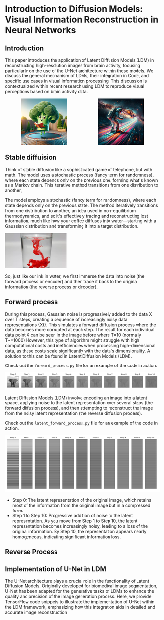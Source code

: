 # Introduction to Diffusion Models: Visual Information Reconstruction in Neural Networks

## Introduction

This paper introduces the application of Latent Diffusion Models (LDM) in reconstructing high-resolution images from brain activity, focusing particularly on the use of the U-Net architecture within these models. We discuss the general mechanism of LDMs, their integration in Code, and specific use cases in visual information processing. This discussion is contextualized within recent research using LDM to reproduce visual perceptions based on brain activity data.

<div style="display: flex; justify-content: space-around;">
    <img src="img/dall-e1.png" alt="Description of image 1" width="150"/>
    <img src="img/dall-e2.png" alt="Description of image 2" width="150"/>
</div>

## Stable diffuision
Think of stable diffusion like a sophisticated game of telephone, but with math. The model uses a stochastic process (fancy term for randomness), where each state depends only on the previous one, forming what's known as a Markov chain. This iterative method transitions from one distribution to another, 

The model employs a stochastic (fancy term for randomness), where each state depends only on the previous state. The method iteratively transitions from one distribution to another, an idea used in non-equilibrium thermodynamics, and so it's effectively tracing and reconstructing lost information.
much like how your coffee diffuses into water—starting with a Gaussian distribution and transforming it into a target distribution.

<img src="img/ink_in_water.webp" alt="Description of image 1" width="200"/>


So, just like our ink in water, we first immerse the data into noise (the forward process or encoder) and then trace it back to the original information (the reverse process or decoder).

## Forward process
During this process, Gaussian noise is progressively added to the data X over T steps, creating a sequence of increasingly noisy data representations {Xt}. This simulates a forward diffusion process where the data becomes more corrupted at each step. The result for each individual data point X can be seen in the image before where T=10 (normally T~=1000) However, this type of algorithm might struggle with high computational costs and inefficiencies when processing high-dimensional data, as these costs scale significantly with the data's dimensionality. A solution to this can be found in Latent Diffusion Models (LDM).

Check out the `forward_process.py` file for an example of the code in action.

![alt text](img/forward_process.png)

Latent Diffusion Models (LDM) involve encoding an image into a latent space, applying noise to the latent representation over several steps (the forward diffusion process), and then attempting to reconstruct the image from the noisy latent representation (the reverse diffusion process).

Check out the `latent_forward_process.py` file for an example of the code in action.

![alt text](img/latent_forward_process.png)

* Step 0: The latent representation of the original image, which retains most of the information from the original image but in a compressed form.
* Step 1 to Step 10: Progressive addition of noise to the latent representation. As you move from Step 1 to Step 10, the latent representation becomes increasingly noisy, leading to a loss of the original information. By Step 10, the representation appears nearly homogeneous, indicating significant information loss.

## Reverse Process

## Implementation of U-Net in LDM

The U-Net architecture plays a crucial role in the functionality of Latent Diffusion Models. Originally developed for biomedical image segmentation, U-Net has been adapted for the generative tasks of LDMs to enhance the quality and precision of the image generation process. Here, we provide TensorFlow code snippets to illustrate the implementation of U-Net within the LDM framework, emphasizing how this integration aids in detailed and accurate image reconstruction

